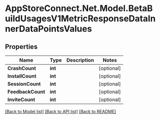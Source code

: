 # AppStoreConnect.Net.Model.BetaBuildUsagesV1MetricResponseDataInnerDataPointsValues

## Properties

Name | Type | Description | Notes
------------ | ------------- | ------------- | -------------
**CrashCount** | **int** |  | [optional] 
**InstallCount** | **int** |  | [optional] 
**SessionCount** | **int** |  | [optional] 
**FeedbackCount** | **int** |  | [optional] 
**InviteCount** | **int** |  | [optional] 

[[Back to Model list]](../README.md#documentation-for-models) [[Back to API list]](../README.md#documentation-for-api-endpoints) [[Back to README]](../README.md)

